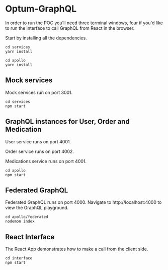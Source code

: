 # Optum-GraphQL
In order to run the POC you'll need three terminal windows, four if you'd like to run the interface to call GraphQL from React in the browser. 

Start by installing all the dependencies.
```
cd services
yarn install
```
```
cd apollo
yarn install
```

## Mock services
Mock services run on port 3001.
```
cd services
npm start
```

## GraphQL instances for User, Order and Medication
User service runs on port 4001.

Order service runs on port 4002.

Medications service runs on port 4001.
```
cd apollo
npm start
```

## Federated GraphQL
Federated GraphQL runs on port 4000. Navigate to http://localhost:4000 to view the GraphQL playground.
```
cd apollo/federated
nodemon index
```

## React Interface
The React App demonstrates how to make a call from the client side. 
```
cd interface
npm start 
```

